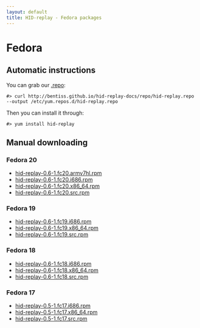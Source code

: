 ```yaml
---
layout: default
title: HID-replay - Fedora packages
---
```


# Fedora

## Automatic instructions
You can grab our [.repo](repo/hid-replay.repo):

	#> curl http://bentiss.github.io/hid-replay-docs/repo/hid-replay.repo --output /etc/yum.repos.d/hid-replay.repo

Then you can install it through:

	#> yum install hid-replay

## Manual downloading

### Fedora 20
* [hid-replay-0.6-1.fc20.armv7hl.rpm](repo/20/armhfp/hid-replay-0.6-1.fc20.armv7hl.rpm)
* [hid-replay-0.6-1.fc20.i686.rpm](repo/20/i386/hid-replay-0.6-1.fc20.i686.rpm)
* [hid-replay-0.6-1.fc20.x86_64.rpm](repo/20/x86_64/hid-replay-0.6-1.fc20.x86_64.rpm)
* [hid-replay-0.6-1.fc20.src.rpm](repo/20/SRPMS/hid-replay-0.6-1.fc20.src.rpm)

### Fedora 19
* [hid-replay-0.6-1.fc19.i686.rpm](repo/19/i386/hid-replay-0.6-1.fc19.i686.rpm)
* [hid-replay-0.6-1.fc19.x86_64.rpm](repo/19/x86_64/hid-replay-0.6-1.fc19.x86_64.rpm)
* [hid-replay-0.6-1.fc19.src.rpm](repo/19/SRPMS/hid-replay-0.6-1.fc19.src.rpm)

### Fedora 18
* [hid-replay-0.6-1.fc18.i686.rpm](repo/18/i386/hid-replay-0.6-1.fc18.i686.rpm)
* [hid-replay-0.6-1.fc18.x86_64.rpm](repo/18/x86_64/hid-replay-0.6-1.fc18.x86_64.rpm)
* [hid-replay-0.6-1.fc18.src.rpm](repo/18/SRPMS/hid-replay-0.6-1.fc18.src.rpm)

### Fedora 17
* [hid-replay-0.5-1.fc17.i686.rpm](repo/17/i386/hid-replay-0.5-1.fc17.i686.rpm)
* [hid-replay-0.5-1.fc17.x86_64.rpm](repo/17/x86_64/hid-replay-0.5-1.fc17.x86_64.rpm)
* [hid-replay-0.5-1.fc17.src.rpm](repo/17/SRPMS/hid-replay-0.5-1.fc17.src.rpm)
